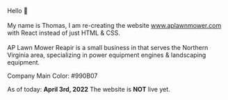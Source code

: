 Hello 👋 <br><br>
My name is Thomas, I am re-creating the website www.aplawnmower.com with React instead of just HTML & CSS.<br><br>
AP Lawn Mower Reapir is a small business in that serves the Northern Virginia area, specializing in power equipment engines & landscaping equipment.

Company Main Color: 
#990B07

As of today: 
**April 3rd, 2022**
The website is **NOT** live yet. 